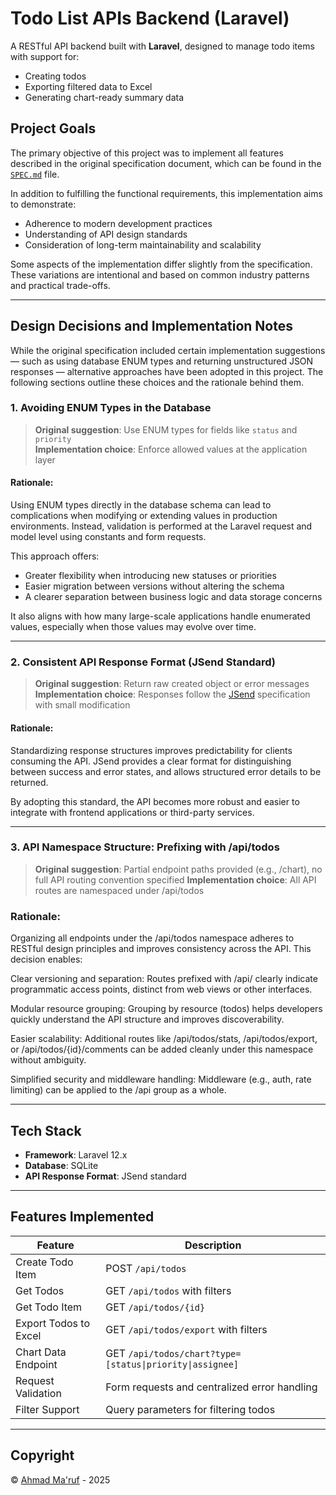 # Todo List APIs Backend (Laravel)

A RESTful API backend built with **Laravel**, designed to manage todo items with support for:
- Creating todos
- Exporting filtered data to Excel
- Generating chart-ready summary data

## Project Goals

The primary objective of this project was to implement all features described in the original specification document, which can be found in the [`SPEC.md`](./SPEC.md) file.

In addition to fulfilling the functional requirements, this implementation aims to demonstrate:
- Adherence to modern development practices
- Understanding of API design standards
- Consideration of long-term maintainability and scalability

Some aspects of the implementation differ slightly from the specification. These variations are intentional and based on common industry patterns and practical trade-offs.

---

## Design Decisions and Implementation Notes

While the original specification included certain implementation suggestions — such as using database ENUM types and returning unstructured JSON responses — alternative approaches have been adopted in this project. The following sections outline these choices and the rationale behind them.

### 1. Avoiding ENUM Types in the Database

> **Original suggestion**: Use ENUM types for fields like `status` and `priority`  
> **Implementation choice**: Enforce allowed values at the application layer

#### Rationale:
Using ENUM types directly in the database schema can lead to complications when modifying or extending values in production environments. Instead, validation is performed at the Laravel request and model level using constants and form requests.

This approach offers:
- Greater flexibility when introducing new statuses or priorities
- Easier migration between versions without altering the schema
- A clearer separation between business logic and data storage concerns

It also aligns with how many large-scale applications handle enumerated values, especially when those values may evolve over time.

---

### 2. Consistent API Response Format (JSend Standard)

> **Original suggestion**: Return raw created object or error messages  
> **Implementation choice**: Responses follow the [JSend](https://github.com/omniti-labs/jsend)  specification with small modification

#### Rationale:
Standardizing response structures improves predictability for clients consuming the API. JSend provides a clear format for distinguishing between success and error states, and allows structured error details to be returned.

By adopting this standard, the API becomes more robust and easier to integrate with frontend applications or third-party services.

---

### 3. API Namespace Structure: Prefixing with /api/todos

> **Original suggestion**: Partial endpoint paths provided (e.g., /chart), no full API routing convention specified
> **Implementation choice**: All API routes are namespaced under /api/todos

### Rationale:
Organizing all endpoints under the /api/todos namespace adheres to RESTful design principles and improves consistency across the API. This decision enables:

Clear versioning and separation: Routes prefixed with /api/ clearly indicate programmatic access points, distinct from web views or other interfaces.

Modular resource grouping: Grouping by resource (todos) helps developers quickly understand the API structure and improves discoverability.

Easier scalability: Additional routes like /api/todos/stats, /api/todos/export, or /api/todos/{id}/comments can be added cleanly under this namespace without ambiguity.

Simplified security and middleware handling: Middleware (e.g., auth, rate limiting) can be applied to the /api group as a whole.

---

## Tech Stack

- **Framework**: Laravel 12.x
- **Database**: SQLite
- **API Response Format**: JSend standard

---

## Features Implemented

| Feature | Description |
|--------|-------------|
| Create Todo Item | POST `/api/todos` |
| Get Todos | GET `/api/todos` with filters |
| Get Todo Item | GET `/api/todos/{id}` |
| Export Todos to Excel | GET `/api/todos/export` with filters |
| Chart Data Endpoint | GET `/api/todos/chart?type=[status\|priority\|assignee]` |
| Request Validation | Form requests and centralized error handling |
| Filter Support | Query parameters for filtering todos |

---

## Copyright

© [Ahmad Ma'ruf](mailto:ahmadmaruf2701@gmail.com) - 2025

